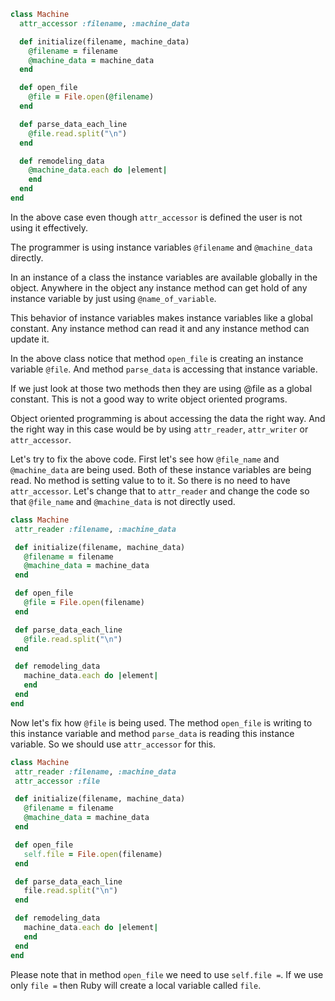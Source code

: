 ```rb
class Machine
  attr_accessor :filename, :machine_data

  def initialize(filename, machine_data)
    @filename = filename
    @machine_data = machine_data
  end

  def open_file
    @file = File.open(@filename)
  end

  def parse_data_each_line
    @file.read.split("\n")
  end

  def remodeling_data
    @machine_data.each do |element|
    end
  end
end
```

In the above case even though `attr_accessor` is defined the user is not using
it effectively.

The programmer is using instance variables `@filename` and `@machine_data`
directly.

In an instance of a class the instance variables are available globally in the
object. Anywhere in the object any instance method can get hold of any instance
variable by just using `@name_of_variable`.

This behavior of instance variables makes instance variables like a global
constant. Any instance method can read it and any instance method can update it.

In the above class notice that method `open_file` is creating an instance
variable `@file`. And method `parse_data` is accessing that instance variable.

If we just look at those two methods then they are using @file as a global
constant. This is not a good way to write object oriented programs.

Object oriented programming is about accessing the data the right way. And the
right way in this case would be by using `attr_reader`, `attr_writer` or
`attr_accessor`.

Let's try to fix the above code. First let's see how `@file_name` and
`@machine_data` are being used. Both of these instance variables are being read.
No method is setting value to to it. So there is no need to have
`attr_accessor`. Let's change that to `attr_reader` and change the code so that
`@file_name` and `@machine_data` is not directly used.

```rb
class Machine
 attr_reader :filename, :machine_data

 def initialize(filename, machine_data)
   @filename = filename
   @machine_data = machine_data
 end

 def open_file
   @file = File.open(filename)
 end

 def parse_data_each_line
   @file.read.split("\n")
 end

 def remodeling_data
   machine_data.each do |element|
   end
 end
end
```

Now let's fix how `@file` is being used. The method `open_file` is writing to
this instance variable and method `parse_data` is reading this instance
variable. So we should use `attr_accessor` for this.

```rb
class Machine
 attr_reader :filename, :machine_data
 attr_accessor :file

 def initialize(filename, machine_data)
   @filename = filename
   @machine_data = machine_data
 end

 def open_file
   self.file = File.open(filename)
 end

 def parse_data_each_line
   file.read.split("\n")
 end

 def remodeling_data
   machine_data.each do |element|
   end
 end
end
```

Please note that in method `open_file` we need to use `self.file =`. If we use
only `file =` then Ruby will create a local variable called `file`.
